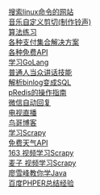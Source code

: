 [搜索linux命令的网站](https://wangchujiang.com/linux-command/)<br>
[音乐自定义剪切(制作铃声)](https://mp3cut.net/)<br>
[算法练习](https://leetcode-cn.com/)<br>
[各种支付集合解决方案](https://github.com/thephpleague/omnipay)<br>
[各种免费API](https://learnku.com/articles/30329)<br>
[学习GoLang](https://laravelacademy.org/post/19712.html)<br>
[普通人当众讲话技能](https://github.com/xiaolai/public-speaking-with-meaning)<br>
[解析binlog变成SQL](https://github.com/danfengcao/binlog2sql)<br>
[pRedis的操作指南](https://www.cnblogs.com/yhdsir/p/5529207.html)<br>
[微信自动回复](https://github.com/sfyc23/EverydayWechat)<br>
[电视直播](http://bddn.cn/zb.htm)<br>
[鸟哥博客](http://www.laruence.com/)<br>
[学习Scrapy](https://scrapy-chs.readthedocs.io/zh_CN/0.24/)<br>
[免费天气API](https://www.tianqiapi.com/?action=v1)<br>
[163 视频学习Scrapy](https://study.163.com/course/introduction.htm?courseId=1004236002#/courseDetail?tab=1)<br>
[麦子 视频学习Scrapy](http://www.maiziedu.com/course/458/)<br>
[廖雪峰教你学Java](https://www.liaoxuefeng.com/wiki/1252599548343744)<br>
[百度PHPER总结经验](https://coffeephp.com/articles/4)<br>
